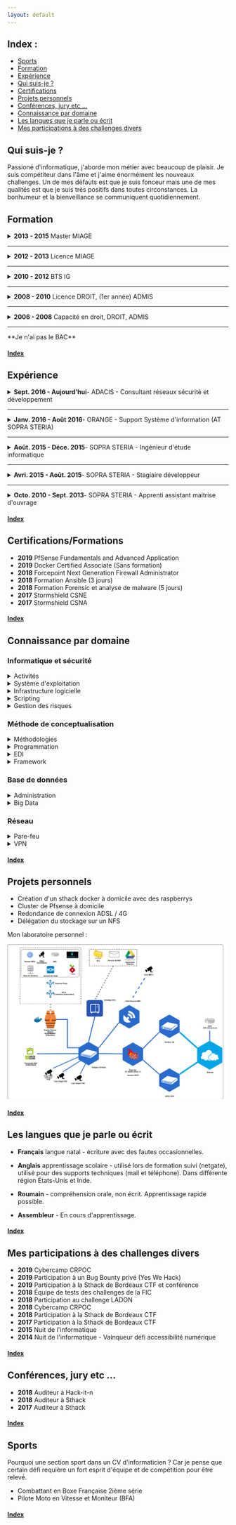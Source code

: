 ```yaml
---
layout: default
---
```


<span id="index"></span>
## Index :

*   [Sports](./#sports)
*   [Formation](./#Formation)
*   [Expérience](./#experience)
*   [Qui suis-je ?](./#quisuisje)
*   [Certifications](./#certifications)
*   [Projets personnels](./#projetspersonnels)
*   [Conférences, jury etc ...](./#conferencesjury)
*   [Connaissance par domaine](./#connaissancepardomaine)
*   [Les langues que je parle ou écrit](./#leslanguesquejeparleouecrit)
*   [Mes participations à des challenges divers](./#mesparticipationsadeschallengesdivers)



<span id="quisuisje"></span>
## Qui suis-je ?

Passioné d'informatique, j'aborde mon métier avec beaucoup de plaisir. Je suis compétiteur dans l'âme et j'aime énormément les nouveaux challenges. Un de mes défauts est que je suis fonceur mais une de mes qualités est que je suis très positifs dans toutes circonstances. La bonhumeur et la bienveillance se communiquent quotidiennement.

<span id="Formation"></span>
## Formation

<details title="cliquer pour plus de détails ..."><summary><strong>2013 - 2015</strong> Master MIAGE</summary>
    Méthodes Informatiques Appliquées à la Gestion des Entreprises <br/>
    Université Bordeaux 1 <br/>
    Éffectué en apprentissage
</details>
<div class="separation"></div>
<hr/>
<details title="cliquer pour plus de détails ..."><summary><strong>2012 - 2013</strong> Licence MIAGE</summary>
    Méthodes Informatiques Appliquées à la Gestion des Entreprises <br/>
    Université Paul Sabatier (Toulouse III) <br/>
    Éffectué en apprentissage
</details>
<div class="separation"></div>
<hr/>
<details title="cliquer pour plus de détails ..."><summary><strong>2010 - 2012</strong> BTS IG</summary>
    BTS Informatique de Gestion - Option développeur <br/>
    Lycée Gustave Eiffel <br/>
    Éffectué en apprentissage
</details>
<div class="separation"></div>
<hr/>
<details title="cliquer pour plus de détails ..."><summary><strong>2008 - 2010</strong> Licence DROIT, (1er année) ADMIS</summary>
    Université Montesquieu-Bordeaux IV <br/>
    Travail étudiant en parallèle
</details>
<div class="separation"></div>
<hr/>
<details title="cliquer pour plus de détails ..."><summary><strong>2006 - 2008</strong> Capacité en droit, DROIT, ADMIS</summary>
    Université Montesquieu-Bordeaux IV <br/>
    Travail étudiant en parallèle, ce diplôme est de classe IV (équivalent au baccalauréat).
</details>
<div class="separation"></div>
<hr/>
**Je n'ai pas le BAC**

#### [Index](./#index)

<span id="experience"></span>
## Expérience

<details title="cliquer pour plus de détails ..."><summary><strong>Sept. 2016 - Aujourd'hui</strong>- ADACIS - Consultant réseaux sécurité et développement</summary>
    J'interviens auprès de clients Grands Comptes sur : <br/>
    - Intégration d'équipements de sécurité<br/>
    - Intégration de solutions sécurisée<br/>
    - Audit et architecture, logiciel, réseau, organisationnel ...<br/>
    - Formation <br/>
    - Développement <br/>
    - Déplacement nationaux <br/>
    - Commerce, avant vente, appel d'offre etc. <br/>
    <br/>Veille technologique : https://www.adacis.net/category/actu/
</details>
<div class="separation"></div>
<hr/>
<details title="cliquer pour plus de détails ..."><summary><strong>Janv. 2016 - Août 2016</strong>- ORANGE - Support Système d'information (AT SOPRA STERIA)</summary>
    Support fonctionnel de l'application Oracle E-business<br/>
    - Support téléphonique, mail, ticket<br/>
    - Documentation et suivi des résolutions d'incident<br/>
    - Référent technique
</details>
<div class="separation"></div>
<hr/>
<details title="cliquer pour plus de détails ..."><summary><strong>Août. 2015 - Déce. 2015</strong>- SOPRA STERIA - Ingénieur d'étude informatique</summary>
    Projet d'avant vente pour Orange dans la continuité de mon stage<br/>
    - Outil d'automatisation de tests<br/>
    - Crée en JAVA<br/>
    - Parallélement, référent technique en COBOL pour une Tiers Maintenance Applicative
</details>
<div class="separation"></div>
<hr/>
<details title="cliquer pour plus de détails ..."><summary><strong>Avri. 2015 - Août. 2015</strong>- SOPRA STERIA - Stagiaire développeur</summary>
    Dans le cadre de mon stage de fin de Master, réalisation d'un logiciel d'amélioration d'un processus de tests pour Orange.<br/>
    - Java<br/>
    - Documentation du projet
</details>
<div class="separation"></div>
<hr/>
<details title="cliquer pour plus de détails ..."><summary><strong>Octo. 2010 - Sept. 2013</strong>- SOPRA STERIA - Apprenti assistant maitrise d'ouvrage</summary>
    Créatin d'un logiciel de PoC pour le contrôle de la paie des retraites des fonctionnaires. <br/>
    - Analyse de projet<br/>
    - Développement de la solution<br/>
    - Création d’un plan de recette<br/>
    - Rédaction des procédures<br/>
    - Rédaction de la documentation technique<br/>
    - Formation des utilisateurs<br/>
    - Suivi du projet en production<br/>
    <br/>Remerciement tout spécial à la Caisse des dépôts qui m'a permis de réaliser mon apprentissage dans des conditions exceptionnelles, tant au niveau de la rémunération que au niveau de l'humain.
</details>
<div class="separation"></div>

#### [Index](./#index)

<span id="certifications"></span>
## Certifications/Formations

*   **2019** PfSense Fundamentals and Advanced Application
*   **2019** Docker Certified Associate (Sans formation)
*   **2018** Forcepoint Next Generation Firewall Administrator
*   **2018** Formation Ansible (3 jours)
*   **2018** Formation Forensic et analyse de malware (5 jours)
*   **2017** Stormshield CSNE
*   **2017** Stormshield CSNA
<div class="separation"></div>

#### [Index](./#index)

<span id="connaissancepardomaine"></span>
## Connaissance par domaine

### Informatique et sécurité

<details title="cliquer pour plus de détails ..." class="separation-details"><summary>Activités</summary>
- Analyse de projet, plan d'actions et tests<br/>
- Communication et adaptation du langage en fonction de l'interlocuteur (Décideur, Pilotage, MOA/MOE)<br/>
- Support utilisateurs<br/>
- Architecture de solutions réseaux et sécurité<br/>
- Gestion de projet<br/>
</details>
<details title="cliquer pour plus de détails ..." class="separation-details"><summary>Système d'exploitation</summary>
- Windows XP - 10, Windows Serveur 2008 - 2016<br/>
- Mac OS, Debian, Ubuntu<br/>
</details>
<details title="cliquer pour plus de détails ..." class="separation-details"><summary>Infrastructure logicielle</summary>
- Serveur Web Apache, Php, Base de données (Mysql, Maria, Oracle, Postgres)<br/>
- Échange de fichiers, CFT, FTP, SFTP, NFS, SMB etc.<br/>
- Docker & Docker SWARM<br/>
</details>
<details title="cliquer pour plus de détails ..." class="separation-details"><summary>Scripting</summary>
- VBS<br/>
- Bash<br/>
- Python<br/>
</details>
<details title="cliquer pour plus de détails ..." class="separation-details"><summary>Gestion des risques</summary>
- Analyse des risques ISO 27005 (en cours de certification)<br/>
- Veille sur les risques des systèmes d'information et suivi de failles de sécurité<br/>
</details>


<div class="separation"></div>

### Méthode de conceptualisation

<details title="cliquer pour plus de détails ..." class="separation-details"><summary>Méthodologies</summary>
- Cycle en V et courbe du soleil<br/>
- Méthode agile (XP)<br/>
- Méthodologie merise (Méthode systémique)<br/>
- UML<br/>
</details>

<details title="cliquer pour plus de détails ..." class="separation-details"><summary>Programmation</summary>
- Programmation Orienté Objet<br/>
- Cobol<br/>
- Prolog<br/>
- Web (Php, JS, Htlm, Sql, CSS)<br/>
- Application (Java, JEE, Android, C++, VB.Net)<br/>
- WebService, RESTFULL<br/>
- Maitrise de GIT ...<br/>
</details>

<details title="cliquer pour plus de détails ..." class="separation-details"><summary>EDI</summary>
- Visual Studio<br/>
- Android Studio<br/>
- Eclipse<br/>
</details>

<details title="cliquer pour plus de détails ..." class="separation-details"><summary>Framework</summary>
- Symfony<br/>
- Nextcloud (app)<br/>
</details>

<div class="separation"></div>

### Base de données

<details title="cliquer pour plus de détails ..." class="separation-details"><summary>Administration</summary>
- Oracle<br/>
- Mysql/MariaDB<br/>
</details>

<details title="cliquer pour plus de détails ..." class="separation-details"><summary>Big Data</summary>
- EAI/ETL IBM Cognos, Talend<br/>
- Architecture type DATAWARE HOUSE<br/>
- Business Object, Installation, Création de Rapport<br/>
- Ensemble Elastik (ELK)<br/>
</details>

<div class="separation"></div>

### Réseau

<details title="cliquer pour plus de détails ..." class="separation-details"><summary>Pare-feu</summary>
- Stormshield<br/>
- PfSense<br/>
- Checkpoint<br/>
- McAfee - Forcepoint<br/>
</details>

<details title="cliquer pour plus de détails ..." class="separation-details"><summary>VPN</summary>
- IPSEC Général<br/>
- IPSEC Site à Site<br/>
- IPSEC Mobile<br/>
- OpenVPN<br/>
</details>

<div class="separation"></div>


#### [Index](./#index)

<span id="projetspersonnels"></span>
## Projets personnels

*   Création d'un sthack docker à domicile avec des raspberrys
*   Cluster de Pfsense à domicile
*   Redondance de connexion ADSL / 4G
*   Délégation du stockage sur un NFS

Mon laboratoire personnel : 

![Laboratoire](./assets/images/network.png)

#### [Index](./#index)

<span id="leslanguesquejeparleouecrit"></span>
## Les langues que je parle ou écrit

*   **Français** langue natal - écriture avec des fautes occasionnelles.

*   **Anglais** apprentissage scolaire - utilisé lors de formation suivi (netgate), utilisé pour des supports techniques (mail et téléphone). Dans différente région États-Unis et Inde.

*   **Roumain** - compréhension orale, non écrit. Apprentissage rapide possible.

*   **Assembleur** - En cours d'apprentissage.


#### [Index](./#index)

<span id="mesparticipationsadeschallengesdivers"></span>
## Mes participations à des challenges divers

*   **2019** Cybercamp CRPOC
*   **2019** Participation à un Bug Bounty privé (Yes We Hack)
*   **2019** Participation à la Sthack de Bordeaux CTF et conférence
*   **2018** Équipe de tests des challenges de la FIC
*   **2018** Participation au challenge LADON
*   **2018** Cybercamp CRPOC
*   **2018** Participation à la Sthack de Bordeaux CTF
*   **2017** Participation à la Sthack de Bordeaux CTF
*   **2015** Nuit de l'informatique
*   **2014** Nuit de l'informatique - Vainqueur défi accessibilité numérique

#### [Index](./#index)

<span id="conferencesjury"></span>
## Conférences, jury etc ...

*   **2018** Auditeur à Hack-it-n
*   **2018** Auditeur à Sthack
*   **2017** Auditeur à Sthack

#### [Index](./#index)

<span id="sports"></span>
## Sports

Pourquoi une section sport dans un CV d'informaticien ? Car je pense que certain défi requière un fort esprit d'équipe et de compétition pour être relevé.

*   Combattant en Boxe Française 2ième série
*   Pilote Moto en Vitesse et Moniteur (BFA)

#### [Index](./#index)